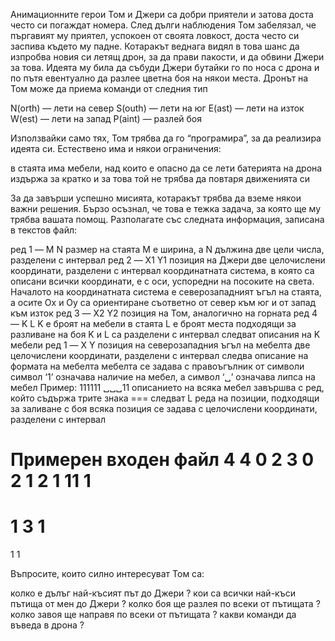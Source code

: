 Анимационните герои Том и Джери са добри приятели и затова доста често си погаждат номера. След дълги наблюдения Том забелязал, че пъргавият му приятел, успокоен от своята ловкост, доста често си заспива където му падне. Котаракът веднага видял в това шанс да изпробва новия си летящ дрон, за да прави пакости, и да обвини Джери за това. Идеята му била да събуди Джери бутайки го по носа с дрона и по пътя евентуално да разлее цветна боя на някои места. Дронът на Том може да приема команди от следния тип


N(orth) — лети на север
S(outh) — лети на юг 
E(ast) — лети на изток
W(est) — лети на запад
P(aint) — разлей боя

Използвайки само тях, Том трябва да го “програмира”, за да реализира идеята си. Естествено има и някои ограничения:

в стаята има мебели, над които е опасно да се лети
батерията на дрона издържа за кратко и за това той не трябва да повтаря движенията си

За да завърши успешно мисията, котаракът трябва да вземе някои важни решения. Бързо осъзнал, че това е тежка задача, за която ще му трябва вашата помощ. Разполагате със следната информация, записана в текстов файл:

ред 1 — M N
размер на стаята
M е ширина, а N дължина
две цели числа, разделени с интервал
ред 2 — X1 Y1
позиция на Джери
две целочислени координати, разделени с интервал
координатната система, в която са описани всички координати, е с оси, успоредни на посоките на света. Началото на координатната система е  северозападният ъгъл на стаята, а осите Ox и Oy са ориентиране съответно от север към юг и от запад към изток
ред 3 — X2 Y2
позиция на Том, аналогично на горната
ред 4 — K L
K е броят на мебели в стаята
L е броят места подходящи за разливане на боя
K и L са разделени с интервал
следват описания на K мебели
ред 1 — X Y
позиция на северозападния ъгъл на мебелта
две целочислени координати, разделени с интервал
следва описание на формата на мебелта
мебелта се задава с правоъгълник от символи
символ ‘1’ означава наличие на мебел, а символ ‘␣’ означава липса на мебел
Пример:
111111
␣␣␣11
описанието на всяка мебел завършва с ред, който съдържа трите знака ===
следват L реда на позиции, подходящи за заливане с боя
всяка позиция се задава с целочислени координати, разделени с интервал

Примерен входен файл
4 4
0 2
3 0
2 1
2 1
11
 1
===
1 3
1
===
1 1

Въпросите, които силно интересуват Том са:

колко е дълъг най-късият път до Джери ?
кои са всички най-къси пътища от мен до Джери ?
колко боя ще разлея по всеки от пътищата ?
колко завоя ще направя по всеки от пътищата ?
какви команди да въведа в дрона ?
